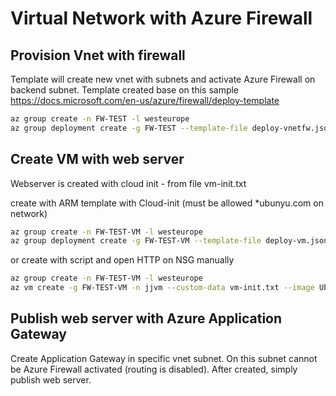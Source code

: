 # Virtual Network with Azure Firewall

## Provision Vnet with firewall
Template will create new vnet with subnets and activate Azure Firewall on backend subnet.
Template created base on this sample https://docs.microsoft.com/en-us/azure/firewall/deploy-template

```bash
az group create -n FW-TEST -l westeurope
az group deployment create -g FW-TEST --template-file deploy-vnetfw.json --parameters deploy-vnetfw-params.json
```

## Create VM with web server
Webserver is created with cloud init - from file vm-init.txt

create with ARM template with Cloud-init (must be allowed *ubunyu.com on network)
```bash
az group create -n FW-TEST-VM -l westeurope
az group deployment create -g FW-TEST-VM --template-file deploy-vm.json --parameters deploy-vm-params.json
```

or create with script and open HTTP on NSG manually
```bash
az group create -n FW-TEST-VM -l westeurope
az vm create -g FW-TEST-VM -n jjvm --custom-data vm-init.txt --image UbuntuLTS --subnet $(az network vnet subnet show -g FW-TEST --vnet-name jjtestfw-vnet -n backend -o tsv --query id) --authentication-type password --admin-username jj --admin-password Azure-1234567890
```

## Publish web server with Azure Application Gateway
Create Application Gateway in specific vnet subnet. On this subnet cannot be Azure Firewall activated (routing is disabled). After created, simply publish web server.
